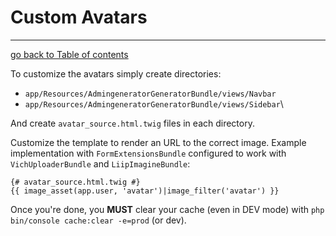 # Custom Avatars
---------------------------------------

[go back to Table of contents][back-to-index]

[back-to-index]: https://github.com/symfony2admingenerator/AdmingeneratorGeneratorBundle/blob/master/Resources/doc/documentation.md#7-cookbook

To customize the avatars simply create directories:

* `app/Resources/AdmingeneratorGeneratorBundle/views/Navbar`
* `app/Resources/AdmingeneratorGeneratorBundle/views/Sidebar`\

And create `avatar_source.html.twig` files in each directory.

Customize the template to render an URL to the correct image. Example implementation with `FormExtensionsBundle` configured to work with `VichUploaderBundle` and `LiipImagineBundle`:

```html+django
{# avatar_source.html.twig #}
{{ image_asset(app.user, 'avatar')|image_filter('avatar') }}
```

Once you're done, you **MUST** clear your cache (even in DEV mode) with `php bin/console cache:clear -e=prod` (or dev).
